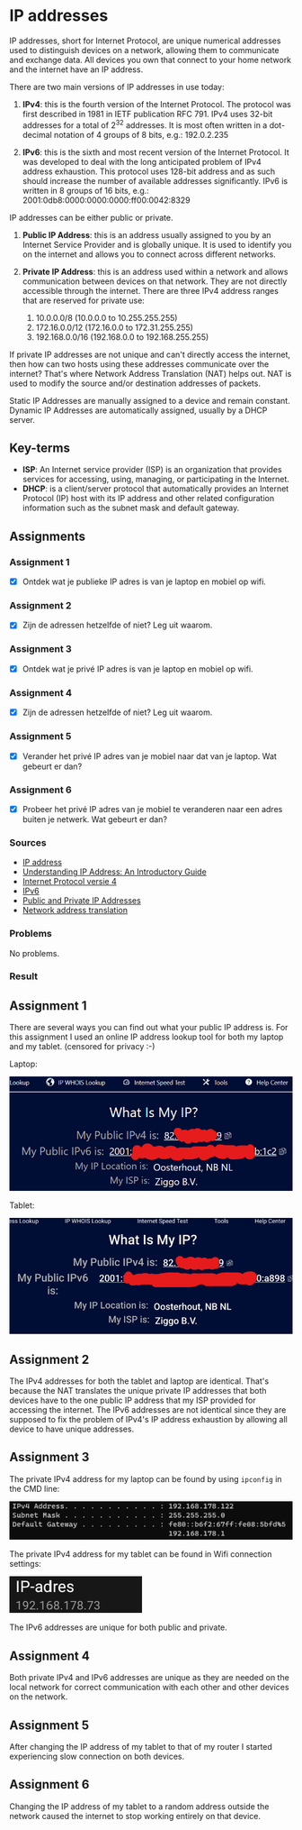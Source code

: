 # IP addresses

IP addresses, short for Internet Protocol, are unique numerical addresses used to distinguish devices on a network, allowing them to communicate and exchange data. All devices you own that connect to your home network and the internet have an IP address.

There are two main versions of IP addresses in use today:

1. **IPv4**: this is the fourth version of the Internet Protocol. The protocol was first described in 1981 in IETF publication RFC 791. IPv4 uses 32-bit addresses for a total of 2<sup>32</sup> addresses. It is most often written in a dot-decimal notation of 4 groups of 8 bits, e.g.: 192.0.2.235

2. **IPv6**: this is the sixth and most recent version of the Internet Protocol. It was developed to deal with the long anticipated problem of IPv4 address exhaustion. This protocol uses 128-bit address and as such should increase the number of available addresses significantly. IPv6 is written in 8 groups of 16 bits, e.g.: 2001:0db8:0000:0000:0000:ff00:0042:8329

IP addresses can be either public or private.

1. **Public IP Address**: this is an address usually assigned to you by an Internet Service Provider and is globally unique. It is used to identify you on the internet and allows you to connect across different networks.

2. **Private IP Address**: this is an address used within a network and allows communication between devices on that network. They are not directly accessible through the internet. There are three IPv4 address ranges that are reserved for private use:

	1. 10.0.0.0/8 (10.0.0.0 to 10.255.255.255)
	2. 172.16.0.0/12 (172.16.0.0 to 172.31.255.255)
	3. 192.168.0.0/16 (192.168.0.0 to 192.168.255.255)

If private IP addresses are not unique and can't directly access the internet, then how can two hosts using these addresses communicate over the internet? That's where Network Address Translation (NAT) helps out. NAT is used to modify the source and/or destination addresses of packets.

Static IP Addresses are manually assigned to a device and remain constant. Dynamic IP Addresses are automatically assigned, usually by a DHCP server.

## Key-terms
- **ISP**: An Internet service provider (ISP) is an organization that provides services for accessing, using, managing, or participating in the Internet.
- **DHCP**: is a client/server protocol that automatically provides an Internet Protocol (IP) host with its IP address and other related configuration information such as the subnet mask and default gateway.

## Assignments

### Assignment 1
- [x] Ontdek wat je publieke IP adres is van je laptop en mobiel op wifi.

### Assignment 2
- [x] Zijn de adressen hetzelfde of niet? Leg uit waarom.

### Assignment 3
- [x] Ontdek wat je privé IP adres is van je laptop en mobiel op wifi.

### Assignment 4
- [x] Zijn de adressen hetzelfde of niet? Leg uit waarom.

### Assignment 5
- [x] Verander het privé IP adres van je mobiel naar dat van je laptop. Wat gebeurt er dan?

### Assignment 6
- [x] Probeer het privé IP adres van je mobiel te veranderen naar een adres buiten je netwerk. Wat gebeurt er dan?

### Sources
- [IP address](https://www.javatpoint.com/ip-address)
- [Understanding IP Address: An Introductory Guide](https://geekflare.com/understanding-ip-address/)
- [Internet Protocol versie 4](https://nl.wikipedia.org/wiki/Internet_Protocol_versie_4)
- [IPv6](https://en.wikipedia.org/wiki/IPv6)
- [Public and Private IP Addresses](https://www.scaler.com/topics/computer-network/public-and-private-ip-address/)
- [Network address translation](https://en.wikipedia.org/wiki/Network_address_translation)

### Problems
No problems.

### Result

## Assignment 1

There are several ways you can find out what your public IP address is. For this assignment I used an online IP address lookup tool for both my laptop and my tablet. (censored for privacy :-)

Laptop:

![Wireshark](../00_includes/week_02_images/screen7_laptop.png)

Tablet:

![Wireshark](../00_includes/week_02_images/screen7_tablet.png)

## Assignment 2

The IPv4 addresses for both the tablet and laptop are identical. That's because the NAT translates the unique private IP addresses that both devices have to the one public IP address that my ISP provided for accessing the internet. The IPv6 addresses are not identical since they are supposed to fix the problem of IPv4's IP address exhaustion by allowing all device to have unique addresses.

## Assignment 3

The private IPv4 address for my laptop can be found by using `ipconfig` in the CMD line:

![Wireshark](../00_includes/week_02_images/screen8_laptop.png)

The private IPv4 address for my tablet can be found in Wifi connection settings:

![Wireshark](../00_includes/week_02_images/screen8_tablet.png)

The IPv6 addresses are unique for both public and private.

## Assignment 4

Both private IPv4 and IPv6 addresses are unique as they are needed on the local network for correct communication with each other and other devices on the network.

## Assignment 5

After changing the IP address of my tablet to that of my router I started experiencing slow connection on both devices.

## Assignment 6

Changing the IP address of my tablet to a random address outside the network caused the internet to stop working entirely on that device.